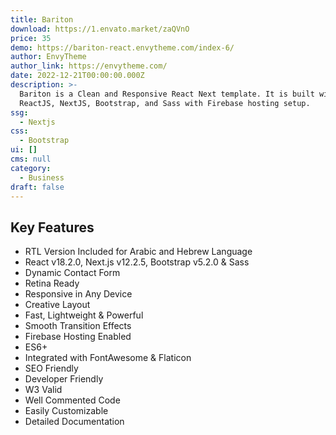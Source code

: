 ```yaml
---
title: Bariton
download: https://1.envato.market/zaQVnO
price: 35
demo: https://bariton-react.envytheme.com/index-6/
author: EnvyTheme
author_link: https://envytheme.com/
date: 2022-12-21T00:00:00.000Z
description: >-
  Bariton is a Clean and Responsive React Next template. It is built with
  ReactJS, NextJS, Bootstrap, and Sass with Firebase hosting setup.
ssg:
  - Nextjs
css:
  - Bootstrap
ui: []
cms: null
category:
  - Business
draft: false
---
```

## Key Features

- RTL Version Included for Arabic and Hebrew Language
- React v18.2.0, Next.js v12.2.5, Bootstrap v5.2.0 & Sass
- Dynamic Contact Form
- Retina Ready
- Responsive in Any Device
- Creative Layout
- Fast, Lightweight & Powerful
- Smooth Transition Effects
- Firebase Hosting Enabled
- ES6+
- Integrated with FontAwesome & Flaticon
- SEO Friendly
- Developer Friendly
- W3 Valid
- Well Commented Code
- Easily Customizable
- Detailed Documentation
